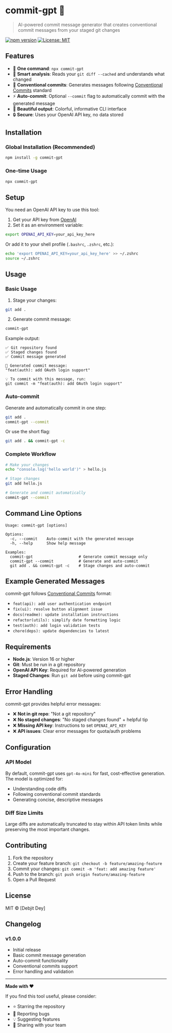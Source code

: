 # commit-gpt 🤖

> AI-powered commit message generator that creates conventional commit messages from your staged git changes

[![npm version](https://badge.fury.io/js/commit-gpt.svg)](https://www.npmjs.com/package/commit-gpt)
[![License: MIT](https://img.shields.io/badge/License-MIT-yellow.svg)](https://opensource.org/licenses/MIT)

## Features

- 🚀 **One command**: `npx commit-gpt`
- 🎯 **Smart analysis**: Reads your `git diff --cached` and understands what changed
- 📝 **Conventional commits**: Generates messages following [Conventional Commits](https://conventionalcommits.org/) standard
- ⚡ **Auto-commit**: Optional `--commit` flag to automatically commit with the generated message
- 🎨 **Beautiful output**: Colorful, informative CLI interface
- 🔒 **Secure**: Uses your OpenAI API key, no data stored

## Installation

### Global Installation (Recommended)
```bash
npm install -g commit-gpt
```

### One-time Usage
```bash
npx commit-gpt
```

## Setup

You need an OpenAI API key to use this tool:

1. Get your API key from [OpenAI](https://platform.openai.com/api-keys)
2. Set it as an environment variable:

```bash
export OPENAI_API_KEY=your_api_key_here
```

Or add it to your shell profile (`.bashrc`, `.zshrc`, etc.):
```bash
echo 'export OPENAI_API_KEY=your_api_key_here' >> ~/.zshrc
source ~/.zshrc
```

## Usage

### Basic Usage

1. Stage your changes:
```bash
git add .
```

2. Generate commit message:
```bash
commit-gpt
```

Example output:
```
✅ Git repository found
✅ Staged changes found  
✅ Commit message generated

🚀 Generated commit message:
"feat(auth): add OAuth login support"

💡 To commit with this message, run:
git commit -m "feat(auth): add OAuth login support"
```

### Auto-commit

Generate and automatically commit in one step:

```bash
git add .
commit-gpt --commit
```

Or use the short flag:
```bash
git add . && commit-gpt -c
```

### Complete Workflow

```bash
# Make your changes
echo "console.log('hello world')" > hello.js

# Stage changes  
git add hello.js

# Generate and commit automatically
commit-gpt --commit
```

## Command Line Options

```
Usage: commit-gpt [options]

Options:
  -c, --commit    Auto-commit with the generated message
  -h, --help      Show help message

Examples:
  commit-gpt                    # Generate commit message only
  commit-gpt --commit           # Generate and auto-commit
  git add . && commit-gpt -c    # Stage changes and auto-commit
```

## Example Generated Messages

commit-gpt follows [Conventional Commits](https://conventionalcommits.org/) format:

- `feat(api): add user authentication endpoint`
- `fix(ui): resolve button alignment issue`  
- `docs(readme): update installation instructions`
- `refactor(utils): simplify date formatting logic`
- `test(auth): add login validation tests`
- `chore(deps): update dependencies to latest`

## Requirements

- **Node.js**: Version 16 or higher
- **Git**: Must be run in a git repository
- **OpenAI API Key**: Required for AI-powered generation
- **Staged Changes**: Run `git add` before using commit-gpt

## Error Handling

commit-gpt provides helpful error messages:

- ❌ **Not in git repo**: "Not a git repository"
- ❌ **No staged changes**: "No staged changes found" + helpful tip
- ❌ **Missing API key**: Instructions to set `OPENAI_API_KEY`
- ❌ **API issues**: Clear error messages for quota/auth problems

## Configuration

### API Model

By default, commit-gpt uses `gpt-4o-mini` for fast, cost-effective generation. The model is optimized for:
- Understanding code diffs
- Following conventional commit standards  
- Generating concise, descriptive messages

### Diff Size Limits

Large diffs are automatically truncated to stay within API token limits while preserving the most important changes.

## Contributing

1. Fork the repository
2. Create your feature branch: `git checkout -b feature/amazing-feature`
3. Commit your changes: `git commit -m 'feat: add amazing feature'`
4. Push to the branch: `git push origin feature/amazing-feature`
5. Open a Pull Request

## License

MIT © [Debjit Dey]

## Changelog

### v1.0.0
- Initial release
- Basic commit message generation
- Auto-commit functionality
- Conventional commits support
- Error handling and validation

---

**Made with ❤️**

If you find this tool useful, please consider:
- ⭐ Starring the repository
- 🐛 Reporting bugs
- 💡 Suggesting features
- 📢 Sharing with your team